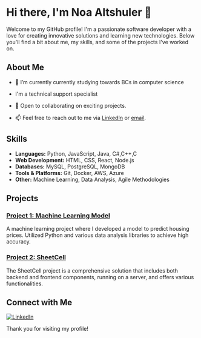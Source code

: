 # Hi there, I'm Noa Altshuler 👋

Welcome to my GitHub profile! I'm a passionate software developer with a love for creating innovative solutions and learning new technologies. Below you'll find a bit about me, my skills, and some of the projects I've worked on.

## About Me

- 🌱 I’m currently currently studying towards BCs in computer science
- I'm a  technical support specialist

- 💼 Open to collaborating on exciting projects.
- 📫 Feel free to reach out to me via [LinkedIn](https://www.linkedin.com/in/noa-altshuler) or [email](mailto:your-email@example.com).

## Skills

- **Languages:** Python, JavaScript, Java, C#,C++,C
- **Web Development:** HTML, CSS, React, Node.js
- **Databases:** MySQL, PostgreSQL, MongoDB
- **Tools & Platforms:** Git, Docker, AWS, Azure
- **Other:** Machine Learning, Data Analysis, Agile Methodologies

## Projects

### [Project 1: Machine Learning Model](https://github.com/NoaAltshuler/machine-learning-model)
A machine learning project where I developed a model to predict housing prices. Utilized Python and various data analysis libraries to achieve high accuracy.
### [Project 2: SheetCell](https://github.com/NoaAltshuler/machine-learning-model](https://github.com/orenpartush0/sheet-cell))
The SheetCell project is a comprehensive solution that includes both backend and frontend components, running on a server, and offers various functionalities.



## Connect with Me
[![LinkedIn](https://img.shields.io/badge/LinkedIn-blue?style=flat-square&logo=linkedin&labelColor=blue&link=https://www.linkedin.com/in/noa-altshuler)](https://www.linkedin.com/in/noa-altshuler-9750441b9/)

Thank you for visiting my profile!
